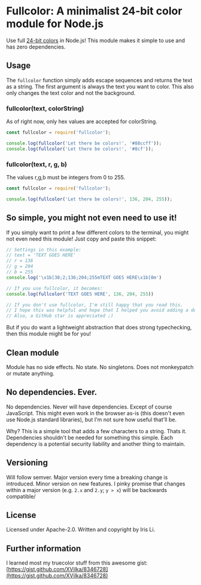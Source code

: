 # Fullcolor: A minimalist 24-bit color module for Node.js

Use full [24-bit colors](https://en.wikipedia.org/wiki/Color_depth#True_color_(24-bit)) in Node.js! This module makes it simple to use and has zero dependencies.

## Usage
The `fullcolor` function simply adds escape sequences and returns the text as a string. The first argument is always the text you want to color. This also only changes the text color and not the background.

### fullcolor(text, colorString)
As of right now, only hex values are accepted for colorString.
```js
const fullcolor = require('fullcolor');

console.log(fullcolor('Let there be colors!', '#88ccff'));
console.log(fullcolor('Let there be colors!', '#8cf'));
```

### fullcolor(text, r, g, b)
The values r,g,b must be integers from 0 to 255.

```js
const fullcolor = require('fullcolor');

console.log(fullcolor('Let there be colors!', 136, 204, 255));
```

## So simple, you might not even need to use it!
If you simply want to print a few different colors to the terminal, you might not even need this module! Just copy and paste this snippet:

```js
// Settings in this example:
// text = 'TEXT GOES HERE'
// r = 136
// g = 204
// b = 255
console.log('\x1b[38;2;136;204;255mTEXT GOES HERE\x1b[0m')

// If you use fullcolor, it becomes:
console.log(fullcolor('TEXT GOES HERE', 136, 204, 255))

// If you don't use fullcolor, I'm still happy that you read this.
// I hope this was helpful and hope that I helped you avoid adding a dependency.
// Also, a GitHub star is appreciated ;)
```

But if you do want a lightweight abstraction that does strong typechecking, then this module might be for you!

## Clean module
Module has no side effects. No state. No singletons. Does not monkeypatch or mutate anything.

## No dependencies. Ever.
No dependencies. Never will have dependencies. Except of course JavaScript. This might even work in the browser as-is (this doesn't even use Node.js standard libraries), but I'm not sure how useful that'll be.

Why? This is a simple tool that adds a few characters to a string. Thats it. Dependencies shouldn't be needed for something this simple. Each dependency is a potential security liability and another thing to maintain.

## Versioning
Will follow semver. Major version every time a breaking change is introduced. Minor version on new features. I pinky promise that changes within a major version (e.g. `2.x` and `2.y`; `y > x`) will be backwards compatible/

## License
Licensed under Apache-2.0. Written and copyright by Iris Li.

## Further information
I learned most my truecolor stuff from this awesome gist: [https://gist.github.com/XVilka/8346728](https://gist.github.com/XVilka/8346728)

